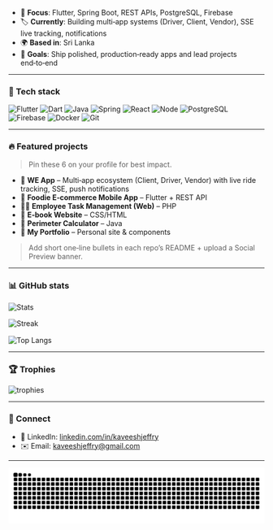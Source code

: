 <!-- Profile README for KaveeshJeffry -->
- 🧭 **Focus**: Flutter, Spring Boot, REST APIs, PostgreSQL, Firebase
- 🏷️ **Currently**: Building multi‑app systems (Driver, Client, Vendor), SSE live tracking, notifications
- 🌍 **Based in**: Sri Lanka
- 🎯 **Goals**: Ship polished, production‑ready apps and lead projects end‑to‑end


---


### 🧰 Tech stack
<p>
<img src="https://cdn.jsdelivr.net/gh/devicons/devicon/icons/flutter/flutter-original.svg" height="36" alt="Flutter"/>
<img src="https://cdn.jsdelivr.net/gh/devicons/devicon/icons/dart/dart-original.svg" height="36" alt="Dart"/>
<img src="https://cdn.jsdelivr.net/gh/devicons/devicon/icons/java/java-original.svg" height="36" alt="Java"/>
<img src="https://cdn.jsdelivr.net/gh/devicons/devicon/icons/spring/spring-original.svg" height="36" alt="Spring"/>
<img src="https://cdn.jsdelivr.net/gh/devicons/devicon/icons/react/react-original.svg" height="36" alt="React"/>
<img src="https://cdn.jsdelivr.net/gh/devicons/devicon/icons/nodejs/nodejs-original.svg" height="36" alt="Node"/>
<img src="https://cdn.jsdelivr.net/gh/devicons/devicon/icons/postgresql/postgresql-original.svg" height="36" alt="PostgreSQL"/>
<img src="https://cdn.jsdelivr.net/gh/devicons/devicon/icons/firebase/firebase-plain.svg" height="36" alt="Firebase"/>
<img src="https://cdn.jsdelivr.net/gh/devicons/devicon/icons/docker/docker-original.svg" height="36" alt="Docker"/>
<img src="https://cdn.jsdelivr.net/gh/devicons/devicon/icons/git/git-original.svg" height="36" alt="Git"/>
</p>


---


### 🔥 Featured projects
> Pin these 6 on your profile for best impact.


- 🚕 **WE App** – Multi‑app ecosystem (Client, Driver, Vendor) with live ride tracking, SSE, push notifications
- 🛒 **Foodie E‑commerce Mobile App** – Flutter + REST API
- 🧑‍💼 **Employee Task Management (Web)** – PHP
- 📘 **E‑book Website** – CSS/HTML
- 📐 **Perimeter Calculator** – Java
- 🧩 **My Portfolio** – Personal site & components


> Add short one‑line bullets in each repo’s README + upload a Social Preview banner.


---


### 📊 GitHub stats
<p>
<img align="center" src="https://github-readme-stats.vercel.app/api?username=KaveeshJeffry&show_icons=true&theme=transparent" alt="Stats" />
</p>
<p>
<img align="center" src="https://github-readme-streak-stats.herokuapp.com/?user=KaveeshJeffry&theme=transparent" alt="Streak" />
</p>
<p>
<img align="center" src="https://github-readme-stats.vercel.app/api/top-langs/?username=KaveeshJeffry&layout=compact&theme=transparent" alt="Top Langs" />
</p>


---


### 🏆 Trophies
<p>
<img src="https://github-profile-trophy.vercel.app/?username=KaveeshJeffry&theme=onestar&margin-w=8&margin-h=8" alt="trophies"/>
</p>


---


### 🤝 Connect
- 💼 LinkedIn: [linkedin.com/in/kaveeshjeffry](https://www.linkedin.com/in/kaveeshjeffry)
- ✉️ Email: kaveeshjeffry@gmail.com


---


<!-- Snake: generated by GitHub Action below -->
<img src="https://raw.githubusercontent.com/KaveeshJeffry/KaveeshJeffry/output/github-contribution-grid-snake.svg" alt="snake"/>
